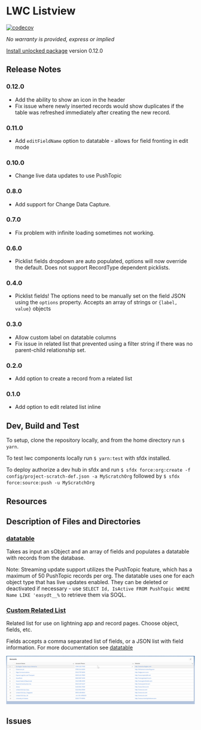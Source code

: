 # LWC Listview

[![codecov](https://codecov.io/gh/shliachtx/lwc-listview/branch/master/graph/badge.svg)](https://codecov.io/gh/shliachtx/lwc-listview)


_No warranty is provided, express or implied_

[Install unlocked package](https://login.salesforce.com/packaging/installPackage.apexp?p0=04t6g000008Sa5LAAS) version 0.12.0

## Release Notes
### 0.12.0
- Add the ability to show an icon in the header
- Fix issue where newly inserted records would show duplicates if the table was refreshed immediately after creating the new record.
### 0.11.0
- Add `editFieldName` option to datatable - allows for field fronting in edit mode
### 0.10.0
- Change live data updates to use PushTopic
### 0.8.0
- Add support for Change Data Capture.
### 0.7.0
- Fix problem with infinite loading sometimes not working.
### 0.6.0
- Picklist fields dropdown are auto populated, options will now override the default. Does not support RecordType dependent picklists.
### 0.4.0
- Picklist fields! The options need to be manually set on the field JSON using the `options` property. Accepts an array of strings or `{label, value}` objects
### 0.3.0
- Allow custom label on datatable columns
- Fix issue in related list that prevented using a filter string if there was no parent-child relationship set.
### 0.2.0
- Add option to create a record from a related list
### 0.1.0
- Add option to edit related list inline


## Dev, Build and Test

To setup, clone the repository locally, and from the home directory run `$ yarn`.

To test lwc components locally run `$ yarn:test` with sfdx installed.

To deploy authorize a dev hub in sfdx and run `$ sfdx force:org:create -f config/project-scratch-def.json -a MyScratchOrg` followed by `$ sfdx force:source:push -u MyScratchOrg`


## Resources

## Description of Files and Directories

### [datatable](force-app/main/default/lwc/datatable)
Takes as input an sObject and an array of fields and populates a datatable with records from the database.

Note: Streaming update support utilizes the PushTopic feature, which has a maximum of 50 PushTopic records per org. The datatable uses one for each object type that has live updates enabled. They can be deleted or deactivated if necessary - use `SELECT Id, IsActive FROM PushTopic WHERE Name LIKE 'easydt__%` to retrieve them via SOQL.

### [Custom Related List](force-app/main/default/lwc/relatedList)
Related list for use on lightning app and record pages. Choose object, fields, etc.

Fields accepts a comma separated list of fields, or a JSON list with field information. For more documentation see [datatable](force-app/main/default/lwc/datatable)

![](resources/datatable/demo.gif)

## Issues
